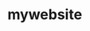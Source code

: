 # mywebsite
<!DOCTYPE html>
<html lang="en">
<head>
    <meta charset="UTF-8">
    <meta http-equiv="X-UA-Compatible" content="IE=edge">
    <meta name="viewport" content="width=device-width, initial-scale=1.0">
    <link rel="stylesheet" href="background.css">
    <title>Portfolio</title>
    <style>
        div{
            width: 100;
            height: 100%;
            display: flex;
            align-items: center;
            justify-content: center;
        }

        h1 {
            font-size: 4em;
            color: #ffffff;
            width: 100;
            height: 100%;
            display: flex;
            align-items: center;
            justify-content: center;
            font-style: oblique;
           
        }
        p {
            font-size: 2em;
            color: #ffffff;
            width: 100;
            height: 100%;
            display: flex;
            justify-content: center;
            font-style: initial;
        }
        h2 {
            font-size: 3em;
            color: #ffffff;
            width: 100;
            height: 100%;
            display: flex;
            justify-content: left;
            font-style: unset;
        }
        h3 {
            font-size: 3em;
            color: #ffffff;
            width: 100;
            height: 100%;
            display: flex;
            justify-content: left;
            font-style: unset;
        }
        h4 {
            font-size: 3em;
            color: #ffffff;
            width: 100;
            height: 100%;
            display: flex;
            justify-content: left;
            font-style: unset;
        }
        
    </style>
</head>
<body>
    <div>
            <h1 class = "heading">Mary Angelica Martinez</h1>
            
        </div>
        <p align="center"> Hi! I'm Angie! A gamer and a content creator</p>
        <p align="center"> Welcome to my portfolio! Here you can find all the games I have played and the content I have created. </p>
        <p align="left">Please click the link to view my pages, Thanks!</p>
        </div>

        <a href="https://www.tiktok.com/@piamiaplays">
          <h2> TikTok </h2>
        </a>
        <a href="https://www.facebook.com/ReidVlog">
            <h3> Facebook </h3>
        </a>
        <a href="https://www.youtube.com/@piaplays-R/videos">
            <h4> YouTube </h4>
        </a>

</body>
</html>
